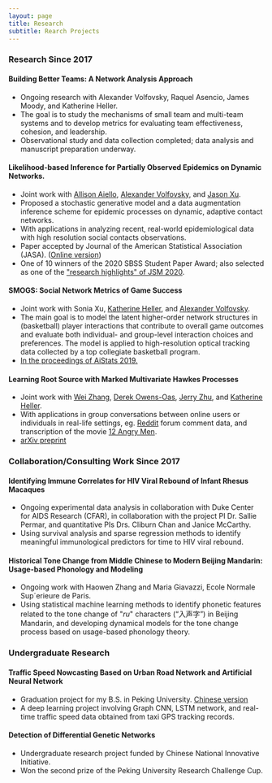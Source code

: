 ```yaml
---
layout: page
title: Research
subtitle: Rearch Projects
---
```


### Research Since 2017

#### Building Better Teams: A Network Analysis Approach

- Ongoing research with Alexander Volfovsky, Raquel Asencio, James Moody, and Katherine Heller.
- The goal is to study the mechanisms of small team and multi-team systems and to develop metrics for evaluating team effectiveness, cohesion, and leadership.
- Observational study and data collection completed; data analysis and manuscript preparation underway.

#### Likelihood-based Inference for Partially Observed Epidemics on Dynamic Networks. 

- Joint work with [Allison Aiello](https://sph.unc.edu/adv_profile/allison-e-aiello-phd/), [Alexander Volfovsky](https://volfovsky.github.io/), and [Jason Xu](https://jasonxu90.github.io/).
- Proposed a stochastic generative model and a data augmentation inference scheme for epidemic processes on dynamic, adaptive contact networks. 
- With applications in analyzing recent, real-world epidemiological data with high resolution social contacts observations.
- Paper accepted by Journal of the American Statistical Association (JASA). ([Online version](https://www.tandfonline.com/doi/full/10.1080/01621459.2020.1790376))
- One of 10 winners of the 2020 SBSS Student Paper Award; also selected as one of the ["research highlights" of JSM 2020](https://www.amstat.org/ASA/News/Newsworthy-Research-Highlights-from-JSM-2020.aspx).

#### SMOGS: Social Network Metrics of Game Success

- Joint work with Sonia Xu, [Katherine Heller](http://www2.stat.duke.edu/~kheller/), and [Alexander Volfovsky](https://volfovsky.github.io/).
- The main goal is to model the latent higher-order network structures in (basketball) player interactions that contribute to overall game outcomes and evaluate both individual- and group-level interaction choices and preferences. The model is applied to high-resolution optical tracking data collected by a top collegiate basketball program.
- [In the proceedings of AiStats 2019.](http://proceedings.mlr.press/v89/bu19a/bu19a.pdf)
  
#### Learning Root Source with Marked Multivariate Hawkes Processes

- Joint work with [Wei Zhang](http://pages.cs.wisc.edu/~zhangwei/), [Derek Owens-Oas](https://stat.duke.edu/people/derek-owens-oas), [Jerry Zhu](http://pages.cs.wisc.edu/~jerryzhu/), and [Katherine Heller](http://www2.stat.duke.edu/~kheller/).
- With applications in group conversations between online users or individuals in real-life settings, eg. [Reddit](https://www.reddit.com/) forum comment data, and transcription of the movie [12 Angry Men](https://en.wikipedia.org/wiki/12_Angry_Men_(1957_film)).
- [arXiv preprint](https://arxiv.org/abs/1809.03648)


### Collaboration/Consulting Work Since 2017

#### Identifying Immune Correlates for HIV Viral Rebound of Infant Rhesus Macaques

- Ongoing experimental data analysis in collaboration with Duke Center for AIDS Research (CFAR), in collaboration with the project PI Dr. Sallie Permar, and quantitative PIs Drs. Cliburn Chan and Janice McCarthy. 
- Using survival analysis and sparse regression methods to identify meaningful immunological predictors for time to HIV viral rebound.

#### Historical Tone Change from Middle Chinese to Modern Beijing Mandarin: Usage-based Phonology and Modeling

- Ongoing work with Haowen Zhang and Maria Giavazzi, Ecole Normale Sup´erieure de Paris.
- Using statistical machine learning methods to identify phonetic features related to the tone change of "_ru_" characters (“入声字”) in Beijing Mandarin, and developing dynamical models for the tone change process based on usage-based phonology theory.


### Undergraduate Research
  
#### Traffic Speed Nowcasting Based on Urban Road Network and Artificial Neural Network
- Graduation project for my B.S. in Peking University. [Chinese version](https://fanbuduke17.github.io/Graduation_Paper.pdf)
- A deep learning project involving Graph CNN, LSTM network, and real-time traffic speed data obtained from taxi GPS tracking records.
  
#### Detection of Differential Genetic Networks
- Undergraduate research project funded by Chinese National Innovative Initiative.
- Won the second prize of the Peking University Research Challenge Cup.
